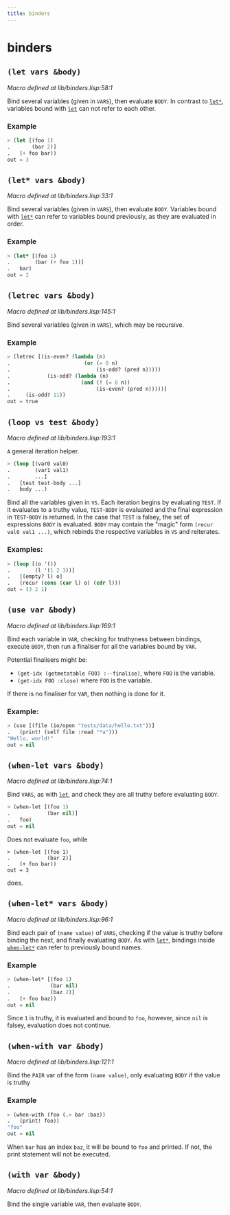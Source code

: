 ```yaml
---
title: binders
---
```

# binders
## `(let vars &body)`
*Macro defined at lib/binders.lisp:58:1*

Bind several variables (given in `VARS`), then evaluate `BODY`.
In contrast to [`let*`](lib.binders.md#let-vars-body), variables bound with [`let`](lib.binders.md#let-vars-body) can not refer
to each other.

### Example
```cl
> (let [(foo 1)
.       (bar 2)]
.   (+ foo bar))
out = 3
```

## `(let* vars &body)`
*Macro defined at lib/binders.lisp:33:1*

Bind several variables (given in `VARS`), then evaluate `BODY`.
Variables bound with [`let*`](lib.binders.md#let-vars-body) can refer to variables bound
previously, as they are evaluated in order.

### Example
```cl
> (let* [(foo 1)
.        (bar (+ foo 1))]
.   bar)
out = 2
```

## `(letrec vars &body)`
*Macro defined at lib/binders.lisp:145:1*

Bind several variables (given in `VARS`), which may be recursive.

### Example
```cl
> (letrec [(is-even? (lambda (n)
.                        (or (= 0 n)
.                            (is-odd? (pred n)))))
.            (is-odd? (lambda (n)
.                       (and (! (= 0 n))
.                            (is-even? (pred n)))))]
.     (is-odd? 11))
out = true
```

## `(loop vs test &body)`
*Macro defined at lib/binders.lisp:193:1*

`A` general iteration helper.

```cl :no-test
> (loop [(var0 val0)
.        (var1 val1)
.        ...]
.   [test test-body ...]
.   body ...)
```

Bind all the variables given in `VS`. Each iteration begins by
evaluating `TEST`. If it evaluates to a truthy value, `TEST`-`BODY`
is evaluated and the final expression in `TEST`-`BODY` is returned.
In the case that `TEST` is falsey, the set of expressions `BODY` is
evaluated. `BODY` may contain the "magic" form
`(recur val0 val1 ...)`, which rebinds the respective variables
in `VS` and reiterates.


### Examples:
```cl
> (loop [(o '())
.        (l '(1 2 3))]
.   [(empty? l) o]
.   (recur (cons (car l) o) (cdr l)))
out = (3 2 1)
```

## `(use var &body)`
*Macro defined at lib/binders.lisp:169:1*

Bind each variable in `VAR`, checking for truthyness between bindings,
execute `BODY`, then run a finaliser for all the variables bound by
`VAR`.

Potential finalisers might be:
- `(get-idx (getmetatable FOO) :--finalise)`, where `FOO` is the
  variable.
- `(get-idx FOO :close)` where `FOO` is the variable.

If there is no finaliser for `VAR`, then nothing is done for it.

### Example:
```cl
> (use [(file (io/open "tests/data/hello.txt"))]
.   (print! (self file :read "*a")))
"Hello, world!"
out = nil
```

## `(when-let vars &body)`
*Macro defined at lib/binders.lisp:74:1*

Bind `VARS`, as with [`let`](lib.binders.md#let-vars-body), and check they are all truthy before
evaluating `BODY`.

```cl
> (when-let [(foo 1)
.            (bar nil)]
.   foo)
out = nil
```
Does not evaluate `foo`, while
```
> (when-let [(foo 1)
.            (bar 2)]
.   (+ foo bar))
out = 3
```
does.

## `(when-let* vars &body)`
*Macro defined at lib/binders.lisp:96:1*

Bind each pair of `(name value)` of `VARS`, checking if the value is
truthy before binding the next, and finally evaluating `BODY`. As with
[`let*`](lib.binders.md#let-vars-body), bindings inside [`when-let*`](lib.binders.md#when-let-vars-body) can refer to previously bound
names.

### Example
```cl
> (when-let* [(foo 1)
.             (bar nil)
.             (baz 2)]
.   (+ foo baz))
out = nil
```

Since `1` is truthy, it is evaluated and bound to `foo`, however,
since `nil` is falsey, evaluation does not continue.

## `(when-with var &body)`
*Macro defined at lib/binders.lisp:121:1*

Bind the `PAIR` var of the form `(name value)`, only evaluating `BODY` if
the value is truthy

### Example
```cl
> (when-with (foo (.> bar :baz))
.   (print! foo))
"foo"
out = nil
```

When `bar` has an index `baz`, it will be bound to `foo` and
printed. If not, the print statement will not be executed.

## `(with var &body)`
*Macro defined at lib/binders.lisp:54:1*

Bind the single variable `VAR`, then evaluate `BODY`.


